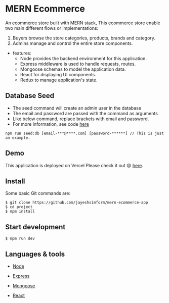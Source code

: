# MERN Ecommerce
An ecommerce store built with MERN stack, This ecommerce store enable two main different flows or implementations:

1. Buyers browse the store categories, products, brands and category.
2. Admins manage and control the entire store components.


* features:
  * Node provides the backend environment for this application.
  * Express middleware is used to handle requests, routes.
  * Mongoose schemas to model the application data.
  * React for displaying UI components.
  * Redux to manage application's state.
 

 ## Database Seed
 * The seed command will create an admin user in the database
* The email and password are passed with the command as arguments
* Like below command, replace brackets with email and password. 
* For more information, see code [here](server/utils/seed.js)

```
npm run seed:db [email-***@****.com] [password-******] // This is just an example.
```


## Demo

This application is deployed on Vercel Please check it out :smile: [here](https://mern-ecommerce-app-client-gilt.vercel.app/).


## Install

Some basic Git commands are:

```
$ git clone https://github.com/jayeshsimform/mern-ecommerce-app
$ cd project
$ npm install
```

## Start development

```
$ npm run dev
```


## Languages & tools

- [Node](https://nodejs.org/en/)

- [Express](https://expressjs.com/)

- [Mongoose](https://mongoosejs.com/)

- [React](https://reactjs.org/)